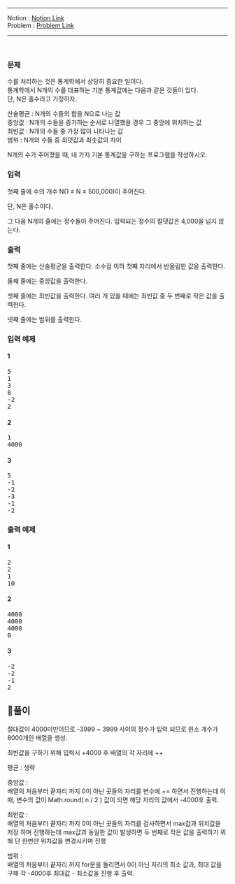 
***
Notion : [Notion Link](https://west-pineapple-c4d.notion.site/3c748f47f4954cd3ac2064826b52208f)  
Problem : [Problem Link](https://www.acmicpc.net/problem/2108)
***



<br/>

### 문제
수를 처리하는 것은 통계학에서 상당히 중요한 일이다.  
통계학에서 N개의 수를 대표하는 기본 통계값에는 다음과 같은 것들이 있다.  
단, N은 홀수라고 가정하자.  

산술평균 : N개의 수들의 합을 N으로 나눈 값  
중앙값 : N개의 수들을 증가하는 순서로 나열했을 경우 그 중앙에 위치하는 값  
최빈값 : N개의 수들 중 가장 많이 나타나는 값  
범위 : N개의 수들 중 최댓값과 최솟값의 차이  

N개의 수가 주어졌을 때, 네 가지 기본 통계값을 구하는 프로그램을 작성하시오.  

### 입력

첫째 줄에 수의 개수 N(1 ≤ N ≤ 500,000)이 주어진다.  

단, N은 홀수이다.  

그 다음 N개의 줄에는 정수들이 주어진다. 입력되는 정수의 절댓값은 4,000을 넘지 않는다.  

### 출력

첫째 줄에는 산술평균을 출력한다. 소수점 이하 첫째 자리에서 반올림한 값을 출력한다.  

둘째 줄에는 중앙값을 출력한다.  

셋째 줄에는 최빈값을 출력한다. 여러 개 있을 때에는 최빈값 중 두 번째로 작은 값을 출력한다.  

넷째 줄에는 범위를 출력한다.  

### 입력 예제

#### 1
<pre>
5
1
3
8
-2
2
</pre>

#### 2
<pre>
1
4000
</pre>

#### 3
<pre>
5
-1
-2
-3
-1
-2
</pre>


### 출력 예제

#### 1
<pre>
2
2
1
10
</pre>

#### 2
<pre>
4000
4000
4000
0
</pre>

#### 3
<pre>
-2
-2
-1
2
</pre>


## 🌈풀이

절대값이 4000미만이므로 -3999 ~ 3999 사이의 정수가 입력 되므로 원소 개수가 8000개인 배열을 생성.  

최빈값을 구하기 위해 입력시 +4000 후 배열의 각 자리에 ++  

평균 : 생략  

중앙값 :   
배열의 처음부터 끝자리 까지 0이 아닌 곳들의 자리를 변수에 += 하면서 진행하는데 이때, 변수의 값이 Math.round( n / 2 ) 값이 되면 해당 자리의 값에서 -4000후 출력.  

최빈값 :  
배열의 처음부터 끝자리 까지 0이 아닌 곳들의 자리를 검사하면서 max값과 위치값을 저장 하며 진행하는데 max값과 동일한 값이 발생하면 두 번째로 작은 값을 출력하기 위해 단 한번만 위치값을 변경시키며 진행  

범위 :  
배열의 처음부터 끝자리 까지 for문을 돌리면서 0이 아닌 자리의 최소 값과, 최대 값을 구해 각 -4000후 최대값 - 최소값을 진행 후 출력.  

